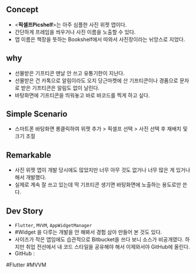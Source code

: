 Concept
---

-   <**픽셀프Picshelf**>는 아주 심플한 사진 위젯 앱이다.
- 간단하게 프레임을 씌우거나 사진 이름을 노출할 수 있다. 
- 앱 이름은 책장을 뜻하는 Bookshelf에서 따와서 사진장이라는 뉘앙스로 지었다.
   

why
---

- 선물받은 기프티콘 맨날 안 쓰고 유통기한이 지난다.
- 선물받은 건 카톡으로 알림이라도 오지 당근마켓에 산 기프티콘이나 경품으로 문자로 받은 기프티콘은 알림도 없이 날린다.
- 바탕화면에 기프티콘을 띄워놓고 바로 바코드를 찍게 하고 싶다.



Simple Scenario
---

-   스마트폰 바탕화면 롱클릭하여 위젯 추가 > 픽셀프 선택 > 사진 선택 후 재배치 및 크기 조절   
   

Remarkable
---

-   사진 위젯 앱이 개발 당시에도 많았지만 너무 아무 것도 없거나 너무 많은 게 있거나 해서 개발했다.
- 실제로 계속 잘 쓰고 있는데 딱 기프티콘 생기면 바탕화면에 노출하는 용도로만 쓴다.



Dev Story
---

- `Flutter`, `MVVM`, `AppWidgetManager`
- #Widget 을 다루는 개발을 안 해봐서 경험 삼아 만들어 본 것도 있다.
- 사이즈가 작은 앱임에도 습관적으로 Bitbucket을 쓰다 보니 소스가 비공개였다. 하지만 취업 전선에서 내 코드 스타일을 공유해야 해서 이제와서야 GitHub에 올린다.
- GitHub : 


#Flutter
#MVVM 